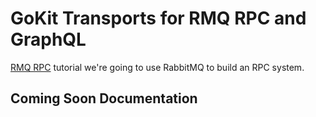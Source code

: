 GoKit Transports for RMQ RPC and GraphQL
=======================================

[RMQ RPC](https://www.rabbitmq.com/tutorials/tutorial-six-go.html) tutorial we're going to use RabbitMQ to build an RPC system.

## Coming Soon Documentation 
